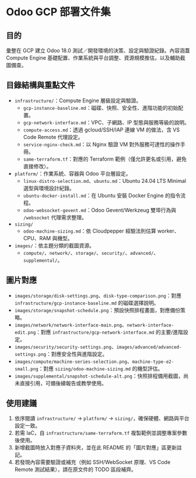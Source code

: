 # Odoo GCP 部署文件集

## 目的
彙整在 GCP 建立 Odoo 18.0 測試／開發環境的決策、設定與驗證紀錄。內容涵蓋 Compute Engine 基礎配置、作業系統與平台調整、資源規模推估，以及輔助截圖備查。

## 目錄結構與重點文件
- `infrastructure/`：Compute Engine 層級設定與驗證。
  - `gcp-instance-baseline.md`：磁碟、快照、安全性、進階功能的初始配置。
  - `gcp-network-interface.md`：VPC、子網路、IP 型態與服務等級的說明。
  - `compute-access.md`：透過 gcloud/SSH/IAP 連線 VM 的做法，含 VS Code Remote 代理設定。
  - `service-nginx-check.md`：以 Nginx 驗證 VM 對外服務可達性的操作手冊。
  - `same-terraform.tf`：對應的 Terraform 範例（僅允許更名或引用，避免直接修改）。
- `platform/`：作業系統、容器與 Odoo 平台層設定。
  - `linux-distro-selection.md`、`ubuntu.md`：Ubuntu 24.04 LTS Minimal 選型與環境設計紀錄。
  - `ubuntu-docker-install.md`：在 Ubuntu 安裝 Docker Engine 的指令流程。
  - `odoo-websocket-gevent.md`：Odoo Gevent/Werkzeug 雙埠行為與 `/websocket` 代理需求整理。
- `sizing/`
  - `odoo-machine-sizing.md`：依 Cloudpepper 經驗法則估算 worker、CPU、RAM 與機型。
- `images/`：依主題分類的截圖資源。
  - `compute/`、`network/`、`storage/`、`security/`、`advanced/`、`supplemental/`。

## 圖片對應
- `images/storage/disk-settings.png`、`disk-type-comparison.png`：對應 `infrastructure/gcp-instance-baseline.md` 的磁碟選擇說明。
- `images/storage/snapshot-schedule.png`：預設快照排程畫面，對應備份策略。
- `images/network/network-interface-main.png`、`network-interface-edit.png`：對應 `infrastructure/gcp-network-interface.md` 的主要/進階設定。
- `images/security/security-settings.png`、`images/advanced/advanced-settings.png`：對應安全性與進階設定。
- `images/compute/machine-series-selection.png`、`machine-type-e2-small.png`：對應 `sizing/odoo-machine-sizing.md` 的機型評估。
- `images/supplemental/snapshot-schedule-alt.png`：快照排程備用截圖，尚未直接引用，可備後續報告或教學使用。

## 使用建議
1. 依序閱讀 `infrastructure/` → `platform/` → `sizing/`，確保硬體、網路與平台設定一致。
2. 若需 IaC，自 `infrastructure/same-terraform.tf` 複製範例並調整專案參數後使用。
3. 新增截圖時放入對應子資料夾，並在此 README 的「圖片對應」區更新註記。
4. 若發現內容需要驗證或補充（例如 SSH/WebSocket 原理、VS Code Remote 測試結果），請在原文件的 TODO 區段補齊。
